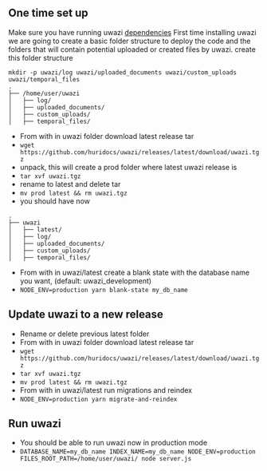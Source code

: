 ## One time set up
Make sure you have running uwazi [dependencies](https://github.com/huridocs/uwazi#dependencies)
First time installing uwazi we are going to create a basic folder structure to deploy the code and the folders that will contain potential uploaded or created files by uwazi.
create this folder structure
```
mkdir -p uwazi/log uwazi/uploaded_documents uwazi/custom_uploads uwazi/temporal_files
.
├── /home/user/uwazi
│   ├── log/
│   ├── uploaded_documents/
│   ├── custom_uploads/
│   ├── temporal_files/
```
- From with in uwazi folder download latest release tar 
- ```wget https://github.com/huridocs/uwazi/releases/latest/download/uwazi.tgz```
- unpack, this will create a prod folder where latest uwazi release is
- ```tar xvf uwazi.tgz```
- rename to latest and delete tar
- ```mv prod latest && rm uwazi.tgz```
- you should have now 
```
.
├── uwazi
│   ├── latest/
│   ├── log/
│   ├── uploaded_documents/
│   ├── custom_uploads/
│   ├── temporal_files/
```
- From with in uwazi/latest create a blank state with the database name you want, (default: uwazi_development)
- ```NODE_ENV=production yarn blank-state my_db_name```

## Update uwazi to a new release
- Rename or delete previous latest folder
- From with in uwazi folder download latest release tar 
- ```wget https://github.com/huridocs/uwazi/releases/latest/download/uwazi.tgz```
- ```tar xvf uwazi.tgz```
- ```mv prod latest && rm uwazi.tgz```
- From with in uwazi/latest run migrations and reindex
- ```NODE_ENV=production yarn migrate-and-reindex```

## Run uwazi
- You should be able to run uwazi now in production mode
- ```DATABASE_NAME=my_db_name INDEX_NAME=my_db_name NODE_ENV=production FILES_ROOT_PATH=/home/user/uwazi/ node server.js```
